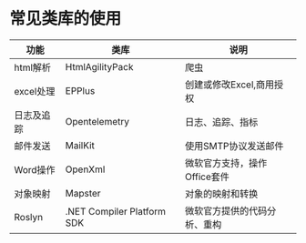 # 常见类库的使用

|功能  |类库  |说明  |
|---------|---------|---------|
|html解析    |  HtmlAgilityPack       |  爬虫       |
|excel处理    | EPPlus        | 创建或修改Excel,商用授权 |
|日志及追踪    | Opentelemetry        |  日志、追踪、指标  |
|邮件发送    |MailKit    | 使用SMTP协议发送邮件|
|Word操作|OpenXml| 微软官方支持，操作Office套件|
|对象映射|Mapster|对象的映射和转换|
|Roslyn|.NET Compiler Platform SDK|微软官方提供的代码分析、重构|
